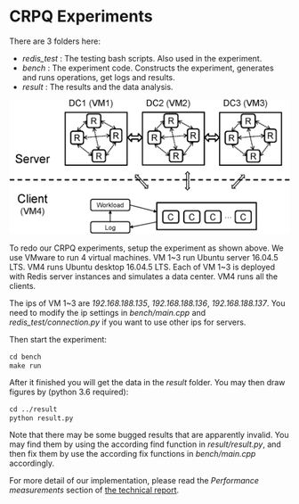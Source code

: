 # CRPQ Experiments

There are 3 folders here:

* *redis_test* : The testing bash scripts. Also used in the experiment.
* *bench* : The experiment code. Constructs the experiment, generates and runs operations, get logs and results. 
* *result* : The results and the data analysis.

![The experiment framework](exp-crop.png)

To redo our CRPQ experiments, setup the experiment as shown above. We use VMware to run 4 virtual machines. VM 1~3 run Ubuntu server 16.04.5 LTS. VM4 runs Ubuntu desktop 16.04.5 LTS. Each of VM 1~3 is deployed with Redis server instances and simulates a data center. VM4 runs all the clients. 

The ips of VM 1~3 are *192.168.188.135*, *192.168.188.136*, *192.168.188.137*. You need to modify the ip settings in *bench/main.cpp* and *redis_test/connection.py* if you want to use other ips for servers.

Then start the experiment:

    cd bench
    make run

After it finished you will get the data in the *result* folder. 
You may then draw figures by (python 3.6 required):

    cd ../result
    python result.py

Note that there may be some bugged results that are apparently invalid. You may find them by using the according find function in *result/result.py*, and then fix them by use the according fix functions in *bench/main.cpp* accordingly.

For more detail of our implementation, please read the *Performance measurements* section of [the technical report](https://arxiv.org/abs/1905.01403).
